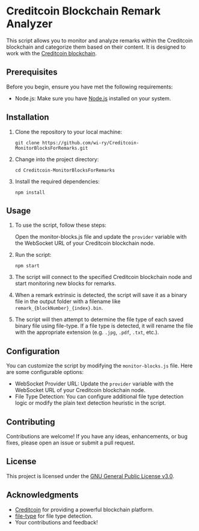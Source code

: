 # Creditcoin Blockchain Remark Analyzer

This script allows you to monitor and analyze remarks within the Creditcoin blockchain and categorize them based on their content. It is designed to work with the [Creditcoin blockchain](https://creditcoin.org/).


## Prerequisites

Before you begin, ensure you have met the following requirements:

- Node.js: Make sure you have [Node.js](https://nodejs.org/) installed on your system.


## Installation

1. Clone the repository to your local machine:

   ```shell
   git clone https://github.com/wi-ry/Creditcoin-MonitorBlocksForRemarks.git
   ```

2. Change into the project directory:

    ```shell
    cd Creditcoin-MonitorBlocksForRemarks
    ```

3. Install the required dependencies:

    ```shell
    npm install
    ```

## Usage

1. To use the script, follow these steps:

    Open the monitor-blocks.js file and update the `provider` variable with the WebSocket URL of your Creditcoin blockchain node.

2. Run the script:
    ```shell
    npm start
    ```

3. The script will connect to the specified Creditcoin blockchain node and start monitoring new blocks for remarks.

4. When a remark extrinsic is detected, the script will save it as a binary file in the output folder with a filename like `remark_{blockNumber}_{index}.bin`.

5. The script will then attempt to determine the file type of each saved binary file using file-type. If a file type is detected, it will rename the file with the appropriate extension (e.g. ``.jpg``, ``.pdf``, ``.txt``, etc.).


## Configuration

You can customize the script by modifying the `monitor-blocks.js` file. Here are some configurable options:

- WebSocket Provider URL: Update the `provider` variable with the WebSocket URL of your Creditcoin blockchain node.
- File Type Detection: You can configure additional file type detection logic or modify the plain text detection heuristic in the script.


## Contributing

Contributions are welcome! If you have any ideas, enhancements, or bug fixes, please open an issue or submit a pull request.


## License

This project is licensed under the [GNU General Public License v3.0](LICENSE).


## Acknowledgments

- [Creditcoin](https://creditcoin.org) for providing a powerful blockchain platform.
- [file-type](https://github.com/sindresorhus/file-type) for file type detection.
- Your contributions and feedback!

